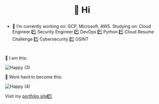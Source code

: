 

#                                                         <p align="center">  👋 Hi </p>
- 👀 I’m currently working on: GCP, Microsoft, AWS. Studying on: Cloud Engineer *️⃣ Security Engineer *️⃣ DevOps *️⃣ Python *️⃣ Cloud Resume Challenge *️⃣ Cybersecurity *️⃣ OSINT






#                                                        
💞️ I am this:

![Happy (3)](https://user-images.githubusercontent.com/96833570/180644619-bda57bd6-f4e5-4071-9670-3a209deeddb1.png)

💞️ Work hard to become this:




![Happy (4)](https://user-images.githubusercontent.com/96833570/180644668-7debf2cd-a799-45cc-beea-69c530003afa.png)



Visit my [portfolio site](https://www.gulcantopcu.ml/)*️⃣
